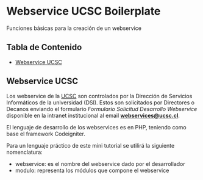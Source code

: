 # Webservice UCSC Boilerplate
Funciones básicas para la creación de un webservice

## <a name='TOC'>Tabla de Contenido</a>


* [Webservice UCSC](#about)

## <a name='about'>Webservice UCSC</a>
Los webservice de la [UCSC](http://ucsc.cl) son controlados por la Dirección de Servicios Informáticos de la universidad (DSI). Estos son solicitados por Directores o Decanos enviando el formulario *Formulario Solicitud Desarrollo Webservice* disponible en la intranet institucional al email **webservices@ucsc.cl**.

El lenguaje de desarrollo de los webservices es en PHP, teniendo como base el framework Codeigniter.

Para un lenguaje práctico de este mini tutorial se utilirá la siguiente nomenclatura:

* webservice: es el nombre del webservice dado por el desarrollador
* modulo: representa los módulos que compone el webservice
